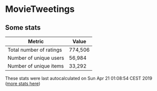# MovieTweetings
## Some stats

Metric | Value
--- | ---
Total number of ratings                 | 774,506
Number of unique users                  | 56,984
Number of unique items                  | 33,292
These stats were last autocalculated on Sun Apr 21 01:08:54 CEST 2019  ([more stats here](./stats.md))

